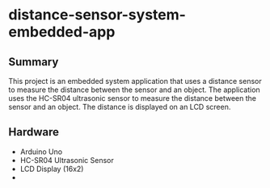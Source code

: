 # distance-sensor-system-embedded-app

## Summary
This project is an embedded system application that uses a distance sensor to measure the distance between the sensor and an object. The application uses the HC-SR04 ultrasonic sensor to measure the distance between the sensor and an object. The distance is displayed on an LCD screen.  

## Hardware
- Arduino Uno
- HC-SR04 Ultrasonic Sensor
- LCD Display (16x2)
- 